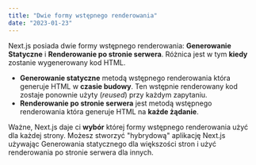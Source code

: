 ```yaml
---
title: "Dwie formy wstępnego renderowania"
date: "2023-01-23"
---
```


Next.js posiada dwie formy wstępnego renderowania: **Generowanie Statyczne** i **Renderowanie po stronie serwera**. Różnica jest w tym **kiedy** zostanie wygenerowany kod HTML.

- **Generowanie statyczne** metodą wstępnego renderowania która generuje HTML w **czasie budowy**. Ten wstępnie renderowany kod zostaje ponownie użyty (_reused_) przy każdym zapytaniu.
- **Renderowanie po stronie serwera** jest metodą wstępnego renderowania która generuje HTML na **każde żądanie**.

Ważne, Next.js daje ci **wybór** której formy wstępnego renderowania użyć dla każdej strony. Możesz stworzyć "hybrydową" aplikację Next.js używając Generowania statycznego dla większości stron i użyć renderowania po stronie serwera dla innych.
